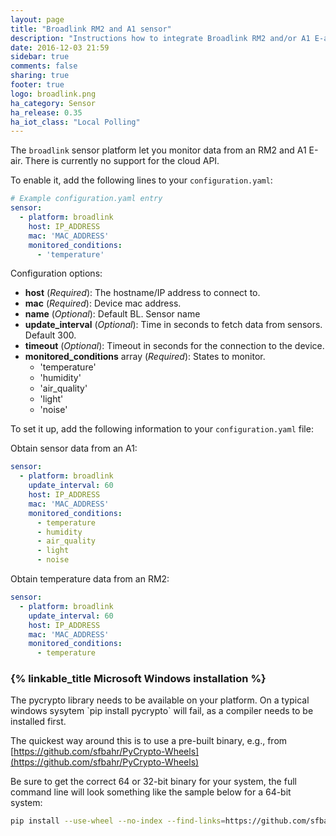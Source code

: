 ```yaml
---
layout: page
title: "Broadlink RM2 and A1 sensor"
description: "Instructions how to integrate Broadlink RM2 and/or A1 E-air sensors within Home Assistant."
date: 2016-12-03 21:59
sidebar: true
comments: false
sharing: true
footer: true
logo: broadlink.png
ha_category: Sensor
ha_release: 0.35
ha_iot_class: "Local Polling"
---
```



The `broadlink` sensor platform let you monitor data from an RM2 and A1 E-air. There is currently no support for the cloud API.

To enable it, add the following lines to your `configuration.yaml`:

```yaml
# Example configuration.yaml entry
sensor:
  - platform: broadlink
    host: IP_ADDRESS
    mac: 'MAC_ADDRESS'
    monitored_conditions:
      - 'temperature'
```

Configuration options:

- **host** (*Required*): The hostname/IP address to connect to.
- **mac** (*Required*):  Device mac address.
- **name** (*Optional*): Default BL. Sensor name
- **update_interval** (*Optional*): Time in seconds to fetch data from sensors. Default 300. 
- **timeout** (*Optional*): Timeout in seconds for the connection to the device.
- **monitored_conditions** array (*Required*): States to monitor.
    - 'temperature'
    - 'humidity'
    - 'air_quality'
    - 'light'
    - 'noise'

To set it up, add the following information to your `configuration.yaml` file:

Obtain sensor data from an A1:

```yaml
sensor:
  - platform: broadlink
    update_interval: 60
    host: IP_ADDRESS
    mac: 'MAC_ADDRESS'
    monitored_conditions:
      - temperature
      - humidity
      - air_quality
      - light
      - noise
```

Obtain temperature data from an RM2:

```yaml
sensor:
  - platform: broadlink
    update_interval: 60
    host: IP_ADDRESS
    mac: 'MAC_ADDRESS'
    monitored_conditions:
      - temperature
```

### {% linkable_title Microsoft Windows installation %}

<p class='note'>
The pycrypto library needs to be available on your platform. On a typical windows sysytem `pip install pycrypto` will fail, as a compiler needs to be installed first.
</p>

The quickest way around this is to use a pre-built binary, e.g., from [https://github.com/sfbahr/PyCrypto-Wheels](https://github.com/sfbahr/PyCrypto-Wheels)

Be sure to get the correct 64 or 32-bit binary for your system, the full command line will look something like the sample below for a 64-bit system:

```bash
pip install --use-wheel --no-index --find-links=https://github.com/sfbahr/PyCrypto-Wheels/raw/master/pycrypto-2.6.1-cp35-none-win_amd64.whl pycrypto
```
